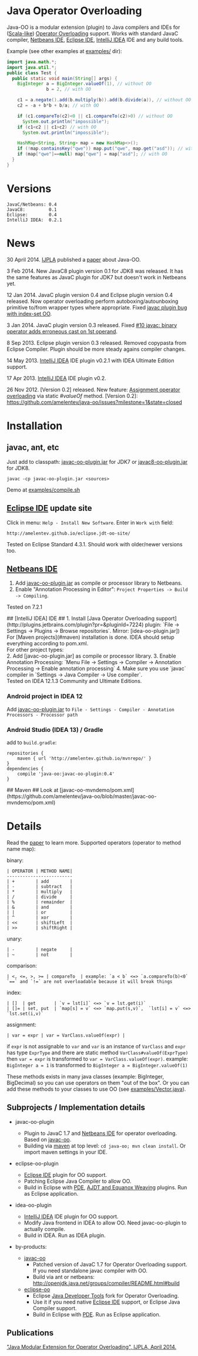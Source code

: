 # Java Operator Overloading #

Java-OO is a modular extension (plugin) to Java compilers and IDEs
for ([Scala-like]) [Operator Overloading] support.
Works with standard JavaC compiler, [Netbeans IDE], [Eclipse IDE], [IntelliJ IDEA] IDE and any build tools.

Example (see other examples at [examples/](https://github.com/amelentev/java-oo/tree/master/examples) dir):

```java
import java.math.*;
import java.util.*;
public class Test {
  public static void main(String[] args) {
    BigInteger a = BigInteger.valueOf(1), // without OO
               b = 2, // with OO

    c1 = a.negate().add(b.multiply(b)).add(b.divide(a)), // without OO
    c2 = -a + b*b + b/a; // with OO

    if (c1.compareTo(c2)<0 || c1.compareTo(c2)>0) // without OO
      System.out.println("impossible");
    if (c1<c2 || c1>c2) // with OO
      System.out.println("impossible");

    HashMap<String, String> map = new HashMap<>();
    if (!map.containsKey("qwe")) map.put("qwe", map.get("asd")); // without OO
    if (map["qwe"]==null) map["qwe"] = map["asd"]; // with OO
  }
}
```
# Versions #

	JavaC/Netbeans: 0.4
	JavaC8:         0.1
	Eclipse:        0.4
	IntelliJ IDEA:  0.2.1

# News #
30 April 2014. [IJPLA] published a [paper] about Java-OO.

3 Feb 2014. New JavaC8 plugin version 0.1 for JDK8 was released.
It has the same features as JavaC plugin for JDK7 but doesn't work in Netbeans yet.

12 Jan 2014. JavaC plugin version 0.4 and Eclipse plugin version 0.4 released.
Now operator overloading perform autoboxing/autounboxing primitive to/from wrapper types where appropriate.
Fixed [javac plugin bug with index-set OO](https://github.com/amelentev/java-oo/issues/13).

3 Jan 2014. JavaC plugin version 0.3 released.
Fixed [#10 javac: binary operator adds erroneous cast on 1st operand](https://github.com/amelentev/java-oo/issues/10).

8 Sep 2013. Eclipse plugin version 0.3 released.
Removed copypasta from Eclipse Compiler. Plugin should be more steady agains compiler changes.

14 May 2013. [IntelliJ IDEA](#IDEA) IDE plugin v0.2.1 with IDEA Ultimate Edition support.

17 Apr 2013. [IntelliJ IDEA](#IDEA) IDE plugin v0.2.

26 Nov 2012. [Version 0.2] released. New feature: [Assignment operator overloading](https://github.com/amelentev/java-oo/issues/4) via static _#valueOf_ method.
[Version 0.2]: https://github.com/amelentev/java-oo/issues?milestone=1&state=closed

# Installation #

## javac, ant, etc ##
Just add to classpath: [javac-oo-plugin.jar] for JDK7 or [javac8-oo-plugin.jar] for JDK8.
```
javac -cp javac-oo-plugin.jar <sources>
```
Demo at [examples/compile.sh](https://github.com/amelentev/java-oo/blob/master/examples/compile.sh)

## [Eclipse IDE] update site ##
Click in menu: `Help - Install New Software`. Enter in `Work with` field:

	http://amelentev.github.io/eclipse.jdt-oo-site/

Tested on Eclipse Standard 4.3.1. Should work with older/newer versions too.

## [Netbeans IDE] ##
1. Add [javac-oo-plugin.jar] as compile or processor library to Netbeans.
2. Enable "Annotation Processing in Editor": `Project Properties -> Build -> Compiling`.

Tested on 7.2.1

<a name="IDEA" />
## [IntelliJ IDEA] IDE ##
1. Install [Java Operator Overloading support](http://plugins.jetbrains.com/plugin?pr=&pluginId=7224) plugin: `File -> Settings -> Plugins -> Browse repositories`. Mirror: [idea-oo-plugin.jar]) <br/>
For [Maven projects](#maven) installation is done. IDEA should setup everything according to pom.xml. <br/>
For other project types: <br/>
2. Add [javac-oo-plugin.jar] as compile or processor library.
3. Enable Annotation Processing:
`Menu File -> Settings -> Compiler -> Annotation Processing -> Enable annotation processing`
4. Make sure you use `javac` compiler in `Settings -> Java Compiler -> Use compiler`. <br/>
Tested on IDEA 12.1.3 Community and Ultimate Editions.

### Android project in IDEA 12 ###
Add [javac-oo-plugin.jar] to `File - Settings - Compiler - Annotation Processors - Processor path` 

### Android Studio (IDEA 13) / Gradle ###
add to `build.gradle`:

```
repositories {
	maven { url 'http://amelentev.github.io/mvnrepo/' }
}
dependencies {
	compile 'java-oo:javac-oo-plugin:0.4'
}
```

<a name="maven" />
## Maven ##
Look at [javac-oo-mvndemo/pom.xml](https://github.com/amelentev/java-oo/blob/master/javac-oo-mvndemo/pom.xml)

# Details #

Read the [paper] to learn more.
Supported operators (operator to method name map):

binary:

	| OPERATOR | METHOD NAME|
	-------------------------
	| +        | add        |
	| -        | subtract   |
	| *        | multiply   |
	| /        | divide     |
	| %        | remainder  |
	| &        | and        |
	| |        | or         |
	| ^        | xor        |
	| <<       | shiftLeft  |
	| >>       | shiftRight |

unary:

	| -        | negate     |
	| ~        | not        |

comparison:

	| <, <=, >, >= | compareTo	| example: `a < b` <=> `a.compareTo(b)<0`
	`==` and `!=` are not overloadable because it will break things

index:

	| []  | get       | `v = lst[i]` <=> `v = lst.get(i)`
	| []= | set, put  | `map[s] = v` <=> `map.put(s,v)`,  `lst[i] = v` <=> `lst.set(i,v)`

assignment:

	| var = expr | var = VarClass.valueOf(expr) |

if `expr` is not assignable to `var` and `var` is an instance of `VarClass` and `expr` has type `ExprType` and there are static method `VarClass#valueOf(ExprType)` <br/>
then `var = expr` is transformed to `var = VarClass.valueOf(expr)`.
example: <br/>
`BigInteger a = 1` is transformed to `BigInteger a = BigInteger.valueOf(1)`

These methods exists in many java classes (example: BigInteger, BigDecimal) so you can
use operators on them "out of the box". Or you can add these methods to your classes to use OO (see [examples/Vector.java](https://github.com/amelentev/java-oo/blob/master/examples/Vector.java)).


## Subprojects / Implementation details

- javac-oo-plugin
	- Plugin to JavaC 1.7 and [Netbeans IDE] for operator overloading. Based on [javac-oo].
	- Building via [maven] at top level: `cd java-oo; mvn clean install`. Or import maven settings in your IDE.

- eclipse-oo-plugin
	- [Eclipse IDE](JDT) plugin for OO support.
	- Patching Eclipse Java Compiler to allow OO.
	- Build in Eclipse with [PDE], [AJDT and Equanox Weaving] plugins. Run as Eclipse application.

- idea-oo-plugin
	- [IntelliJ IDEA] IDE plugin for OO support. 
	- Modify Java frontend in IDEA to allow OO. Need javac-oo-plugin to actually compile.
	- Build in IDEA. Run as IDEA plugin.

- by-products:
	- [javac-oo]
		- Patched version of JavaC 1.7 for Operator Overloading support. If you need standalone javac compiler with OO.
		- Build via ant or netbeans: http://openjdk.java.net/groups/compiler/README.html#build
	- [eclipse-oo]
		- Eclipse [Java Developer Tools] fork for Operator Overloading.
		- Use it if you need native [Eclipse IDE] support, or Eclipse Java Compiler support.
		- Build in Eclipse with [PDE]. Run as Eclipse application.

## Publications
["Java Modular Extension for Operator Overloading", IJPLA, April 2014.](https://github.com/amelentev/java-oo/raw/master/doc/ijpla.pdf)

[Scala-like]: http://www.slideshare.net/joeygibson/operator-overloading-in-scala-2923973
[javac-oo]: https://bitbucket.org/amelentev/javac-oo
[lombok]: http://projectlombok.org/
[lombok-oo]: https://github.com/amelentev/lombok-oo
[Eclipse IDE]: http://eclipse.org/
[Netbeans IDE]: http://www.netbeans.org/
[IntelliJ IDEA]: http://www.jetbrains.com/idea/
[Java Developer Tools]: http://eclipse.org/jdt/
[eclipse-oo]: https://github.com/amelentev/eclipse.jdt-oo
[Operator Overloading]: http://en.wikipedia.org/wiki/Operator_overloading
[AJDT and Equanox Weaving]: http://wiki.eclipse.org/Equinox_Weaving_QuickStart
[PDE]: http://www.eclipse.org/pde/
[maven]: https://maven.apache.org/

[javac-oo-plugin.jar]: http://amelentev.github.io/mvnrepo/java-oo/javac-oo-plugin/0.4/javac-oo-plugin-0.4.jar
[javac8-oo-plugin.jar]: http://amelentev.github.io/mvnrepo/java-oo/javac8-oo-plugin/0.1/javac8-oo-plugin-0.1.jar
[idea-oo-plugin.jar]: http://amelentev.github.io/mvnrepo/java-oo/idea-oo-plugin/idea-oo-plugin-0.2.1.jar
[IJPLA]: http://airccse.org/journal/ijpla/current2014.html#apr
[paper]: https://github.com/amelentev/java-oo/raw/master/doc/ijpla.pdf